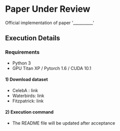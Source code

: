 # Paper Under Review 
Official implementation of paper '__________'

## **Execution Details**

### Requirements

- Python 3
- GPU Titan XP / Pytorch 1.6 / CUDA 10.1

#### 1) Download dataset

- CelebA : link
- Waterbirds: link
- Fitzpatrick: link

#### 2) Execution command

- The README file will be updated after acceptance
